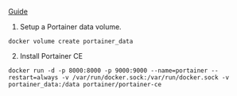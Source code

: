 [Guide](https://wiki.opensourceisawesome.com/books/docker-management/page/installing-portainer-ce-and-or-portainer-agent)

1. Setup a Portainer data volume.
```
docker volume create portainer_data
```

2. Install Portainer CE
```
docker run -d -p 8000:8000 -p 9000:9000 --name=portainer --restart=always -v /var/run/docker.sock:/var/run/docker.sock -v portainer_data:/data portainer/portainer-ce
```

